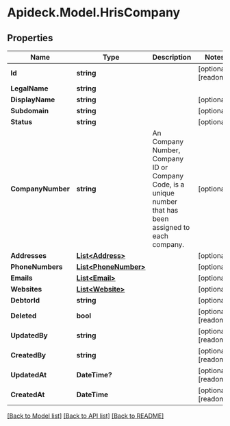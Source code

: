 # Apideck.Model.HrisCompany

## Properties

Name | Type | Description | Notes
------------ | ------------- | ------------- | -------------
**Id** | **string** |  | [optional] [readonly] 
**LegalName** | **string** |  | 
**DisplayName** | **string** |  | [optional] 
**Subdomain** | **string** |  | [optional] 
**Status** | **string** |  | [optional] 
**CompanyNumber** | **string** | An Company Number, Company ID or Company Code, is a unique number that has been assigned to each company. | [optional] 
**Addresses** | [**List&lt;Address&gt;**](Address.md) |  | [optional] 
**PhoneNumbers** | [**List&lt;PhoneNumber&gt;**](PhoneNumber.md) |  | [optional] 
**Emails** | [**List&lt;Email&gt;**](Email.md) |  | [optional] 
**Websites** | [**List&lt;Website&gt;**](Website.md) |  | [optional] 
**DebtorId** | **string** |  | [optional] 
**Deleted** | **bool** |  | [optional] [readonly] 
**UpdatedBy** | **string** |  | [optional] [readonly] 
**CreatedBy** | **string** |  | [optional] [readonly] 
**UpdatedAt** | **DateTime?** |  | [optional] [readonly] 
**CreatedAt** | **DateTime** |  | [optional] [readonly] 

[[Back to Model list]](../README.md#documentation-for-models) [[Back to API list]](../README.md#documentation-for-api-endpoints) [[Back to README]](../README.md)

